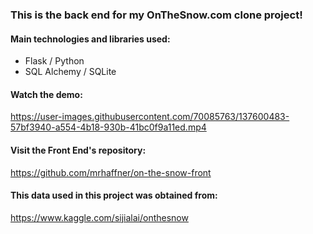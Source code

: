 ### This is the back end for my OnTheSnow.com clone project!

#### Main technologies and libraries used:
- Flask / Python
- SQL Alchemy / SQLite

#### Watch the demo:

https://user-images.githubusercontent.com/70085763/137600483-57bf3940-a554-4b18-930b-41bc0f9a11ed.mp4

#### Visit the Front End's repository:

https://github.com/mrhaffner/on-the-snow-front

#### This data used in this project was obtained from:

https://www.kaggle.com/sijialai/onthesnow
